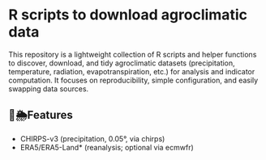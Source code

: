 # R scripts to download agroclimatic data
This repository is a lightweight collection of R scripts and helper functions to discover, download, and tidy agroclimatic datasets (precipitation, temperature, radiation, evapotranspiration, etc.) for analysis and indicator computation. It focuses on reproducibility, simple configuration, and easily swapping data sources.

## 🌾🌦️Features
- CHIRPS-v3 (precipitation, 0.05°, via chirps)
- ERA5/ERA5-Land* (reanalysis; optional via ecmwfr)

